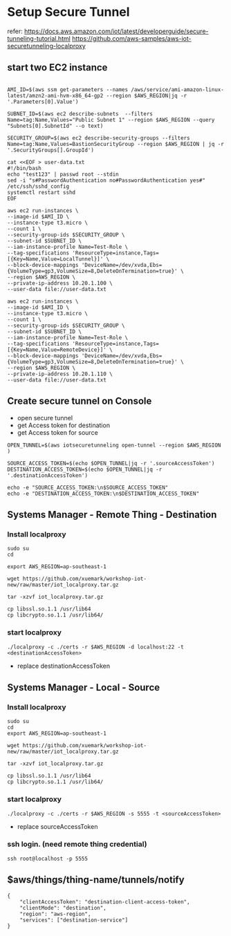 
# Setup Secure Tunnel
refer: 
https://docs.aws.amazon.com/iot/latest/developerguide/secure-tunneling-tutorial.html
https://github.com/aws-samples/aws-iot-securetunneling-localproxy

## start two EC2 instance
```

AMI_ID=$(aws ssm get-parameters --names /aws/service/ami-amazon-linux-latest/amzn2-ami-hvm-x86_64-gp2 --region $AWS_REGION|jq -r '.Parameters[0].Value')

SUBNET_ID=$(aws ec2 describe-subnets  --filters Name=tag:Name,Values="Public Subnet 1" --region $AWS_REGION --query "Subnets[0].SubnetId" --o text)

SECURITY_GROUP=$(aws ec2 describe-security-groups --filters Name=tag:Name,Values=BastionSecurityGroup --region $AWS_REGION | jq -r '.SecurityGroups[].GroupId')

cat <<EOF > user-data.txt
#!/bin/bash
echo "test123" | passwd root --stdin
sed -i "s#PasswordAuthentication no#PasswordAuthentication yes#" /etc/ssh/sshd_config
systemctl restart sshd
EOF

aws ec2 run-instances \
--image-id $AMI_ID \
--instance-type t3.micro \
--count 1 \
--security-group-ids $SECURITY_GROUP \
--subnet-id $SUBNET_ID \
--iam-instance-profile Name=Test-Role \
--tag-specifications 'ResourceType=instance,Tags=[{Key=Name,Value=LocalTunnel}]' \
--block-device-mappings 'DeviceName=/dev/xvda,Ebs={VolumeType=gp3,VolumeSize=8,DeleteOnTermination=true}' \
--region $AWS_REGION \
--private-ip-address 10.20.1.100 \
--user-data file://user-data.txt

aws ec2 run-instances \
--image-id $AMI_ID \
--instance-type t3.micro \
--count 1 \
--security-group-ids $SECURITY_GROUP \
--subnet-id $SUBNET_ID \
--iam-instance-profile Name=Test-Role \
--tag-specifications 'ResourceType=instance,Tags=[{Key=Name,Value=RemoteDevice}]' \
--block-device-mappings 'DeviceName=/dev/xvda,Ebs={VolumeType=gp3,VolumeSize=8,DeleteOnTermination=true}' \
--region $AWS_REGION \
--private-ip-address 10.20.1.110 \
--user-data file://user-data.txt
```

## Create secure tunnel on Console
- open secure tunnel
- get Access token for destination
- get Access token for source
```
OPEN_TUNNEL=$(aws iotsecuretunneling open-tunnel --region $AWS_REGION )

SOURCE_ACCESS_TOKEN=$(echo $OPEN_TUNNEL|jq -r '.sourceAccessToken')
DESTINATION_ACCESS_TOKEN=$(echo $OPEN_TUNNEL|jq -r '.destinationAccessToken')

echo -e "SOURCE_ACCESS_TOKEN:\n$SOURCE_ACCESS_TOKEN"
echo -e "DESTINATION_ACCESS_TOKEN:\n$DESTINATION_ACCESS_TOKEN"

```


## Systems Manager - Remote Thing - Destination

### Install localproxy
```
sudo su
cd

export AWS_REGION=ap-southeast-1

wget https://github.com/xuemark/workshop-iot-new/raw/master/iot_localproxy.tar.gz

tar -xzvf iot_localproxy.tar.gz

cp libssl.so.1.1 /usr/lib64 
cp libcrypto.so.1.1 /usr/lib64/

```

### start localproxy
```
./localproxy -c ./certs -r $AWS_REGION -d localhost:22 -t <destinationAccessToken>
```
- replace destinationAccessToken

## Systems Manager - Local - Source

### Install localproxy
```
sudo su
cd
export AWS_REGION=ap-southeast-1

wget https://github.com/xuemark/workshop-iot-new/raw/master/iot_localproxy.tar.gz

tar -xzvf iot_localproxy.tar.gz

cp libssl.so.1.1 /usr/lib64 
cp libcrypto.so.1.1 /usr/lib64/
```

### start localproxy
```
./localproxy -c ./certs -r $AWS_REGION -s 5555 -t <sourceAccessToken>
```
- replace sourceAccessToken

### ssh login. (need remote thing credential)
```
ssh root@localhost -p 5555
```

## $aws/things/thing-name/tunnels/notify
```
{
    "clientAccessToken": "destination-client-access-token",
    "clientMode": "destination",
    "region": "aws-region",
    "services": ["destination-service"]
}
```
